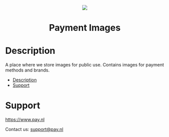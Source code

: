<p align="center">
<img src="https://user-images.githubusercontent.com/51791834/179518312-6a36d098-fcba-4567-9a0e-e6078cf9c757.png"/>
</p>


<h1 align="center">Payment Images</h1>

# Description

A place where we store images for public use. Contains images for payment methods and brands.

- [Description](#description)
- [Support](#support)

# Support
https://www.pay.nl

Contact us: support@pay.nl



